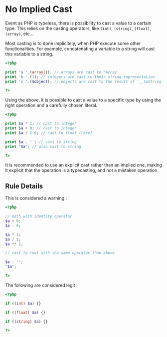 <!-- Good Practices -->
# No Implied Cast

Event as PHP is typeless, there is possibility to cast a value to a certain type. This relies on the casting operators, like `(int)`, `(string)`, `(float)`, `(array)`, etc...

Most casting is to done implicitely, when PHP execute some other functionalities. For example, concatenating a variable to a string will cast this variable to a string. 

```php
<?php

print 'a '.(array()); // arrays are cast to 'Array'
print 'b '.(1); // integers are cast to their string representation 
print 'c '.($object); // objects are cast to the result of '__toString' or emit an error.

?>
```

Using the above, it is possible to cast a value to a specific type by using the right operation and a carefully chosen literal.

```php
<?php

print $a * 1; // cast to integer
print $a + 0; // cast to integer
print $a / 1.0; // cast to float (rare)

print $a . ''; // cast to string
print "$a"; // also cast to string

?>
```
It is recommended to use an explicit cast rather than an implied one, making it explicit that the operation is a typecasting, and not a mistaken operation. 

## Rule Details

This is considered a warning : 

```php
<?php

// math with identity operator
$a + 0;
$a - 0;

$a * 1; 
$a / 1; 
$a ** 1; 

// cast to real with the same operator than above

$a . ''; 
"$a"; 

?>
```

The following are considered legit : 

```php
<?php

if ((int) $a) {} 

if ((float) $a) {} 

if ((string) $a) {} 

?>
```

